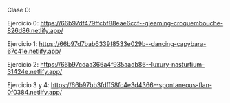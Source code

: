 Clase 0:

Ejercicio 0: https://66b97df479ffcbf88eae6ccf--gleaming-croquembouche-826d86.netlify.app/

Ejercicio 1: https://66b97d7bab6339f8533e029b--dancing-capybara-67c41e.netlify.app/

Ejercicio 2: https://66b97cdaa366a4f935aadb86--luxury-nasturtium-31424e.netlify.app/

Ejercicio 3 y 4: https://66b97bb3fdff58fc4e3d4366--spontaneous-flan-0f0384.netlify.app/
